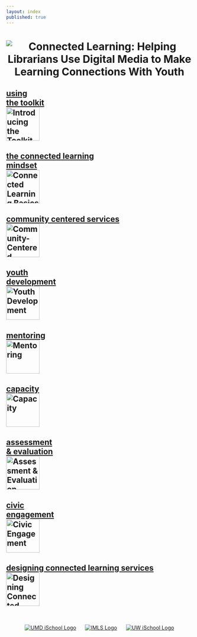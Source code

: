 ```yaml
---
layout: index
published: true
---
```


<!-- ICONS USED: 
  Party by Felix Westphal from the Noun Project https://thenounproject.com/search/?q=crowd&i=574842 
  partners by Cuby Design from the Noun Project https://thenounproject.com/search/?q=partner&i=1563350
  ConnectedLib Logo designed by Saba Kawas

-->

<!-- THIS IS THE LANDING PAGE CONTENT -->

<center><h1>
<img src="{{ site.baseurl }}/img/connectedlib_logo_slogan.png" alt="Connected Learning: Helping Librarians Use Digital Media to Make Learning Connections With Youth" /></h1>
</center>

<div class="grid-container" style="margin-left:auto;margin-right:auto;">

 <div class="grid-item"><h2><a href="modules/introducing-the-toolkit/">
    <div>using<br/>the toolkit<br/><img src="{{ site.baseurl }}/img/moduleLogos/introducing-the-toolkit.png" width="90px" ALT="Introducing the Toolkit"/>
  </div></a></h2></div>

 <div class="grid-item"> <h2><a href="modules/basics/"><div>the connected learning<br/>mindset<br/>
 <img src="{{ site.baseurl }}/img/moduleLogos/basics.png" width="90px" ALT="Connected Learning Basics"/>
</div></a></h2></div>

<div class="grid-item"><h2> <a href="modules/community-centered/"><div>community centered services<br/>
 <img src="{{ site.baseurl }}/img/moduleLogos/community-centered.png" width="90px" ALT="Community-Centered Services"/>
</div></a></h2></div>

<div class="grid-item"><h2> <a href="modules/youth-development/"><div>youth<br/>development<br/>
 <img src="{{ site.baseurl }}/img/moduleLogos/youth-development.png" width="90px" ALT="Youth Development"/>
</div></a></h2></div>

<div class="grid-item"> <h2><a href="modules/mentoring/"><div>mentoring<br/>
 <img src="{{ site.baseurl }}/img/moduleLogos/mentoring.png" width="90px" ALT="Mentoring"/>
</div></a></h2></div>



<div class="grid-item"> <h2><a href="modules/capacity/"><div>capacity<br/>
 <img src="{{ site.baseurl }}/img/moduleLogos/capacity.png" width="90px" ALT="Capacity"/>
</div></a></h2></div>

<div class="grid-item"> <h2><a href="modules/evaluation/"><div>assessment<br/>& evaluation<br/>
 <img src="{{ site.baseurl }}/img/moduleLogos/evaluation.png" width="90px" ALT="Assessment & Evaluation"/>
</div></a></h2></div>

<div class="grid-item"><h2> <a href="modules/civic-engagement/"><div>civic<br/>engagement<br/>
 <img src="{{ site.baseurl }}/img/moduleLogos/civic-engagement.png" width="90px" ALT="Civic Engagement"/>
</div></a></h2></div>

<div class="grid-item"> <h2><a href="modules/designing-connected-learning-services/"><div>designing connected learning services<br/>
 <img src="{{ site.baseurl }}/img/moduleLogos/designing-connected-learning-services.png" width="90px" ALT="Designing Connected Learning Services"/>
</div></a></h2></div>


</div>



<center><div style="margin-top:50px;">
    <a href="https://ischool.umd.edu" target="_blank"><img src="{{site.baseurl}}/img/sponsorLogos/umd_ischool_logo_resized.jpg" ALT="UMD iSchool Logo"/></a>
    <a href="https://www.imls.gov" target="_blank"><img src="{{site.baseurl}}/img/sponsorLogos/imls_logo_resized.jpg" style="margin-left:20px;margin-right:20px;" ALT="IMLS Logo"/></a>
    <a href="https://ischool.uw.edu"><img src="{{site.baseurl}}/img/sponsorLogos/uw_ischool_logo_resized.png" ALT="UW iSchool Logo"/></a></div>



</center>